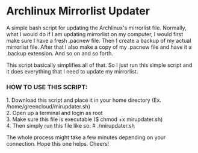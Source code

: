 # Archlinux Mirrorlist Updater

A simple bash script for updating the Archlinux's mirrorlist file. Normally, what I would do if I am updating mirrorlist on my computer, I would first make sure I have a fresh .pacnew file. Then I create a backup of my actual mirrorlist file. After that I also make a copy of my .pacnew file and have it a .backup extension. And so on and so forth.

This script basically simplifies all of that. So I just run this simple script and it does everything that I need to update my mirrorlist.

<h3>HOW TO USE THIS SCRIPT:</h3>
    <p>1. Download this script and place it in your home directory (Ex. /home/greencloud/mirupdater.sh)<br />
    2. Open up a terminal and login as root<br />
    3. Make sure this file is executable ($ chmod +x mirupdater.sh)<br />
    4. Then simply run this file like so: # ./mirupdater.sh</p>
    
The whole process might take a few minutes depending on your connection. Hope this one helps. Cheers!
